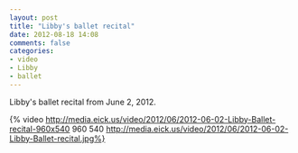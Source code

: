 ```yaml
---
layout: post
title: "Libby's ballet recital"
date: 2012-08-18 14:08
comments: false
categories: 
- video
- Libby
- ballet
---
```

Libby's ballet recital from June 2, 2012.

{% video http://media.eick.us/video/2012/06/2012-06-02-Libby-Ballet-recital-960x540 960 540  http://media.eick.us/video/2012/06/2012-06-02-Libby-Ballet-recital.jpg%}


